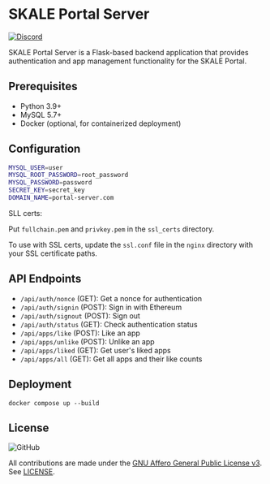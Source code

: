 # SKALE Portal Server

[![Discord](https://img.shields.io/discord/534485763354787851.svg)](https://discord.gg/vvUtWJB)

SKALE Portal Server is a Flask-based backend application that provides authentication and app management functionality for the SKALE Portal.

## Prerequisites

- Python 3.9+
- MySQL 5.7+
- Docker (optional, for containerized deployment)

## Configuration

```bash
MYSQL_USER=user
MYSQL_ROOT_PASSWORD=root_password
MYSQL_PASSWORD=password
SECRET_KEY=secret_key
DOMAIN_NAME=portal-server.com
```

SLL certs:

Put `fullchain.pem` and `privkey.pem` in the `ssl_certs` directory.

To use with SSL certs, update the `ssl.conf` file in the `nginx` directory with your SSL certificate paths.

## API Endpoints

- `/api/auth/nonce` (GET): Get a nonce for authentication
- `/api/auth/signin` (POST): Sign in with Ethereum
- `/api/auth/signout` (POST): Sign out
- `/api/auth/status` (GET): Check authentication status
- `/api/apps/like` (POST): Like an app
- `/api/apps/unlike` (POST): Unlike an app
- `/api/apps/liked` (GET): Get user's liked apps
- `/api/apps/all` (GET): Get all apps and their like counts

## Deployment

```
docker compose up --build
```

## License

![GitHub](https://img.shields.io/github/license/skalenetwork/skale.py.svg)

All contributions are made under the [GNU Affero General Public License v3](https://www.gnu.org/licenses/agpl-3.0.en.html). See [LICENSE](LICENSE).
